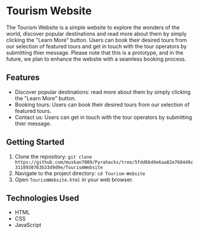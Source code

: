 
# Tourism Website

The Tourism Website is a simple website to explore the wonders of the world, discover popular destinations and read more about them by simply clicking the "Learn More" button. Users can book their desired tours from our selection of featured tours and get in touch with the tour operators by submitting thier message. Please note that this is a prototype, and in the future, we plan to enhance the website with a seamless booking process.

## Features

- Discover popular destinations: read more about them by simply clicking the "Learn More" button.
- Booking tours: Users can book their desired tours from our selection of featured tours.
- Contact us: Users can get in touch with the tour operators by submitting thier message.

## Getting Started

1. Clone the repository: `git clone https://github.com/muskan7089/Pyrahacks/tree/5fdd6b49e6aa82e768449c3118930763b33d9d9e/TourismWebsite`
2. Navigate to the project directory: `cd Tourism-Website`
3. Open `TourismWebsite.html` in your web browser.

## Technologies Used

- HTML
- CSS
- JavaScript
